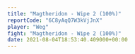 ```yaml
---
title: "Magtheridon - Wipe 2 (100%)"
reportCode: "6C8yAqQ7W3kVjJnX"
player: "Weg"
fight: "Magtheridon - Wipe 2 (100%)"
date: 2021-08-04T18:53:40.409000+00:00
---
```

